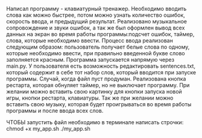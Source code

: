 Написал программу - клавиатурный тренажер. Необходимо вводить слова как можно быстрее, потом можно узнать количество ошибок, скорость ввода, и предыдущий результат. Реализовано музыкальное сопровождение и звуки ошибок, а так же был оформлен вывод всех данных на экран во время работы программы:подсчет ошибок, таймер, слова, которые необходимо ввести. Процесс ввода реализован следующим образом: пользователь получает белые слова по одному, которые необходимо ввести, при правильно введенной букве слово заполняется красным. Программа запускается напрямую через main.py. У пользователя есть возможность редактировать sentences.txt, который содержит в себе тот набор слов, который вводится при запуске программы. Случай, когда файл пуст продуман. Реализована кнопка рестарта, которая обнуляет таймер, но не выключает программу. При желании можно вставить свою картинку для кнопки запуска новой игры, кнопки рестарта, клавиатуры. Так же при желании можно вставить свою музыку, которая будет проигрываться во время работы программы и после ввода всех слов.

ЧТОБЫ запустить файл необходимо в терминале написать строчки:
chmod +x my_app.sh
./my_app.sh
